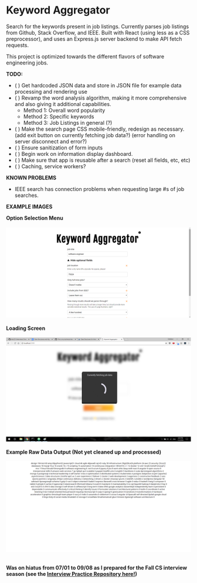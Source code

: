 # Keyword Aggregator

Search for the keywords present in job listings. Currently parses job listings from Github, Stack Overflow, and IEEE. Built with React (using less as a CSS preprocessor), and uses an Express.js server backend to make API fetch requests.

This project is optimized towards the different flavors of software engineering jobs.

**TODO:**
- ( ) Get hardcoded JSON data and store in JSON file for example data processing and rendering use
- ( ) Revamp the word analysis algorithm, making it more comprehensive and also giving it additional capabilities.
  - Method 1: Overall word popularity
  - Method 2: Specific keywords
  - Method 3: Job Listings in general (?)
- ( ) Make the search page CSS mobile-friendly, redesign as necessary. (add exit button on currently fetching job data?) (error handling on server disconnect and error?)
- ( ) Ensure sanitization of form inputs
- ( ) Begin work on information display dashboard.
- ( ) Make sure that app is reusable after a search (reset all fields, etc, etc)
- ( ) Caching, service workers?

**KNOWN PROBLEMS**
- IEEE search has connection problems when requesting large #s of job searches.

**EXAMPLE IMAGES**

**Option Selection Menu** <br> <br>
![Option Selection Menu](https://raw.githubusercontent.com/Oceanwall/keyword-aggregator/master/demo_pictures/option_selection.png) <br> <br>
**Loading Screen** <br> <br>
![Loading Screen](https://raw.githubusercontent.com/Oceanwall/keyword-aggregator/master/demo_pictures/loading_screen.png) <br> <br>
**Example Raw Data Output (Not yet cleaned up and processed)** <br> <br>
![Raw Data Output](https://raw.githubusercontent.com/Oceanwall/keyword-aggregator/master/demo_pictures/raw_results.png) <br> <br>

**Was on hiatus from 07/01 to 09/08 as I prepared for the Fall CS interview season (see the [Interview Practice Repository here!](https://github.com/Oceanwall/InterviewPreparation))**
